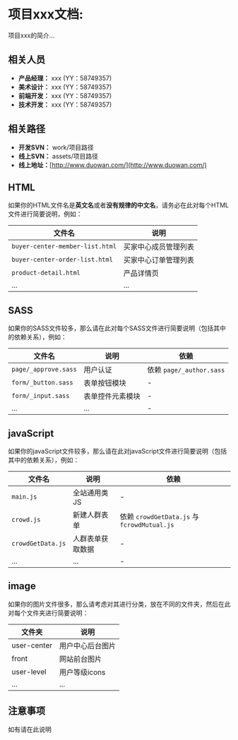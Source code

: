 # 项目xxx文档:

项目xxx的简介...

## 相关人员

* **产品经理：** xxx (YY：58749357)
* **美术设计：** xxx (YY：58749357)
* **前端开发：** xxx (YY：58749357)
* **技术开发：** xxx (YY：58749357)

## 相关路径

* **开发SVN：** work/项目路径
* **线上SVN：** assets/项目路径
* **线上地址：**[http://www.duowan.com/](http://www.duowan.com/)

## HTML

如果你的HTML文件名是**英文名**或者**没有规律的中文名**，请务必在此对每个HTML文件进行简要说明，例如：

文件名 | 说明
----|----
`buyer-center-member-list.html` | 买家中心成员管理列表
`buyer-center-order-list.html` | 买家中心订单管理列表
`product-detail.html` | 产品详情页
... | ...

## SASS

如果你的SASS文件较多，那么请在此对每个SASS文件进行简要说明（包括其中的依赖关系），例如：

文件名 | 说明 | 依赖
----|----|----
`page/_approve.sass` | 用户认证 | 依赖 `page/_author.sass`
`form/_button.sass` | 表单按钮模块 | -
`form/_input.sass` | 表单控件元素模块 | -
... | ... | -

## javaScript

如果你的javaScript文件较多，那么请在此对javaScript文件进行简要说明（包括其中的依赖关系），例如：

文件名 | 说明 | 依赖
----|----|----
`main.js` | 全站通用类JS | -
`crowd.js` | 新建人群表单 | 依赖 `crowdGetData.js` 与 `fcrowdMutual.js`
`crowdGetData.js` | 人群表单获取数据 | -
... | ... | -

## image

如果你的图片文件很多，那么请考虑对其进行分类，放在不同的文件夹，然后在此对每个文件夹进行简要说明：

文件夹 | 说明
----|----
user-center | 用户中心后台图片
front | 网站前台图片
user-level | 用户等级icons
... | ...

## 注意事项

如有请在此说明
